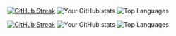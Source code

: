 [![GitHub Streak](http://github-readme-streak-stats.herokuapp.com?user=codemedic213515&count_private=true&theme=dark&background=000000)](https://git.io/streak-stats)
![Your GitHub stats](https://github-readme-stats.vercel.app/api?username=codemedic213515&count_private=true&show_icons=true&theme=dark)
![Top Languages](https://your-vercel-deployment-url.vercel.app/api/top-langs/?username=codemedic213515&count_private=true)

[![GitHub Streak](http://github-readme-streak-stats.herokuapp.com?user=codemedic213515&count_private=true&theme=dark&background=000000&token=YOUR_PAT)](https://git.io/streak-stats)
![Your GitHub stats](https://github-readme-stats.vercel.app/api?username=codemedic213515&count_private=true&show_icons=true&theme=dark&token=YOUR_PAT)
![Top Languages](https://github-readme-stats.vercel.app/api/top-langs/?username=codemedic213515&count_private=true&layout=compact&theme=dark&token=YOUR_PAT)
